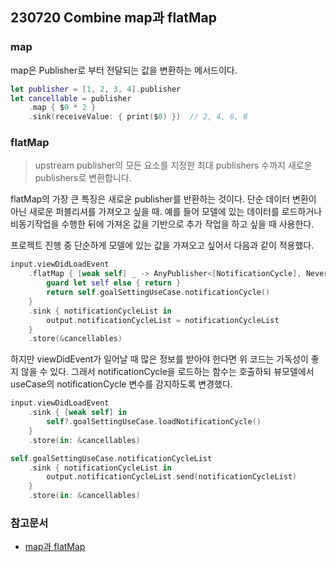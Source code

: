 ## 230720 Combine map과 flatMap

### map

map은 Publisher로 부터 전달되는 값을 변환하는 메서드이다. 
```swift
let publisher = [1, 2, 3, 4].publisher
let cancellable = publisher
    .map { $0 * 2 }
    .sink(receiveValue: { print($0) })  // 2, 4, 6, 8
```

### flatMap

> upstream publisher의 모든 요소를 지정한 최대 publishers 수까지 새로운 publishers로 변환합니다.

flatMap의 가장 큰 특징은 새로운 publisher를 반환하는 것이다. 단순 데이터 변환이 아닌 새로운 퍼블리셔를 가져오고 싶을 때. 예를 들어 모델에 있는 데이터를 로드하거나 비동기작업을 수행한 뒤에 가져온 값을 기반으로 추가 작업을 하고 싶을 때 사용한다.

프로젝트 진행 중 단순하게 모델에 있는 값을 가져오고 싶어서 다음과 같이 적용했다.
```swift
input.viewDidLoadEvent
    .flatMap { [weak self] _ -> AnyPublisher<[NotificationCycle], Never> in
        guard let self else { return }
        return self.goalSettingUseCase.notificationCycle()
    }
    .sink { notificationCycleList in
        output.notificationCycleList = notificationCycleList
    }
    .store(&cancellables)
```

하지만 viewDidEvent가 일어날 때 많은 정보를 받아야 한다면 위 코드는 가독성이 좋지 않을 수 있다. 그래서 notificationCycle을 로드하는 함수는 호출하되 뷰모델에서 useCase의 notificationCycle 변수를 감지하도록 변경했다.

```swift
input.viewDidLoadEvent
    .sink { [weak self] in
        self?.goalSettingUseCase.loadNotificationCycle()
    }
    .store(in: &cancellables)

self.goalSettingUseCase.notificationCycleList
    .sink { notificationCycleList in
        output.notificationCycleList.send(notificationCycleList)
    }
    .store(in: &cancellables)
```
### 참고문서
- [map과 flatMap](https://zeddios.tistory.com/1031)
